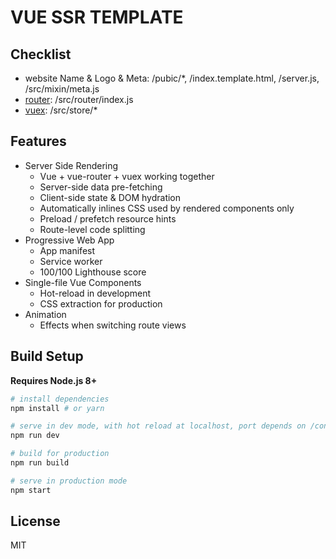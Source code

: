 # VUE SSR TEMPLATE

## Checklist
- website Name & Logo & Meta: /pubic/*, /index.template.html, /server.js, /src/mixin/meta.js
- [router](https://router.vuejs.org/en/): /src/router/index.js
- [vuex](https://vuex.vuejs.org/): /src/store/*


## Features

- Server Side Rendering
  - Vue + vue-router + vuex working together
  - Server-side data pre-fetching
  - Client-side state & DOM hydration
  - Automatically inlines CSS used by rendered components only
  - Preload / prefetch resource hints
  - Route-level code splitting
- Progressive Web App
  - App manifest
  - Service worker
  - 100/100 Lighthouse score
- Single-file Vue Components
  - Hot-reload in development
  - CSS extraction for production
- Animation
  - Effects when switching route views

## Build Setup

**Requires Node.js 8+**

``` bash
# install dependencies
npm install # or yarn

# serve in dev mode, with hot reload at localhost, port depends on /config/index.js
npm run dev

# build for production
npm run build

# serve in production mode
npm start
```

## License

MIT
